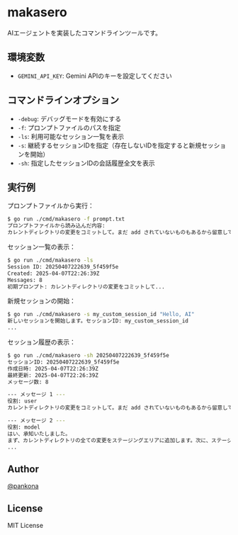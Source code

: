 # makasero

AIエージェントを実装したコマンドラインツールです。

## 環境変数

- `GEMINI_API_KEY`: Gemini APIのキーを設定してください

## コマンドラインオプション

- `-debug`: デバッグモードを有効にする
- `-f`: プロンプトファイルのパスを指定
- `-ls`: 利用可能なセッション一覧を表示
- `-s`: 継続するセッションIDを指定（存在しないIDを指定すると新規セッションを開始）
- `-sh`: 指定したセッションIDの会話履歴全文を表示

## 実行例

プロンプトファイルから実行：
```bash
$ go run ./cmd/makasero -f prompt.txt
プロンプトファイルから読み込んだ内容:
カレントディレクトリの変更をコミットして。まだ add されていないものもあるから留意してね。
```

セッション一覧の表示：
```bash
$ go run ./cmd/makasero -ls
Session ID: 20250407222639_5f459f5e
Created: 2025-04-07T22:26:39Z
Messages: 8
初期プロンプト: カレントディレクトリの変更をコミットして...
```

新規セッションの開始：
```bash
$ go run ./cmd/makasero -s my_custom_session_id "Hello, AI"
新しいセッションを開始します。セッションID: my_custom_session_id
...
```

セッション履歴の表示：
```bash
$ go run ./cmd/makasero -sh 20250407222639_5f459f5e
セッションID: 20250407222639_5f459f5e
作成日時: 2025-04-07T22:26:39Z
最終更新: 2025-04-07T22:26:39Z
メッセージ数: 8

--- メッセージ 1 ---
役割: user
カレントディレクトリの変更をコミットして。まだ add されていないものもあるから留意してね。

--- メッセージ 2 ---
役割: model
はい、承知いたしました。
まず、カレントディレクトリの全ての変更をステージングエリアに追加します。次に、ステージングされた変更の差分を確認して、適切なコミットメッセージを作成し、コミットを実行します。
...
```

## Author

[@pankona](https://github.com/pankona)

## License

MIT License